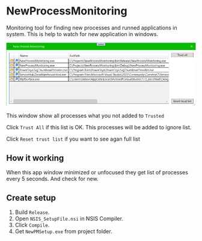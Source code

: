 # NewProcessMonitoring
Monitoring tool for finding new processes and runned applications in system.
This is help to watch for new application in windows.

![](Screenshot.png "Screenshot")

This window show all processes what you not added to `Trusted`

Click `Trust All` if this list is OK. This processes will be added to ignore list.

Click `Reset trust list` if you want to see agan full list

## How it working

When this app window minimized or unfocused they get list of processes every 5 seconds. And check for new.

## Create setup
1) Build `Release`.
2) Open `NSIS_SetupFile.nsi` in NSIS Compiler.
3) Click `Compile`.
4) Get `NewPMSetup.exe` from project folder.

